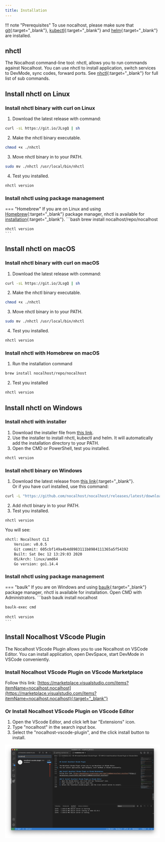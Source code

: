```yaml
---
title: Installation
---
```


!!! note "Prerequisites"
	To use nocalhost, please make sure that  [git](https://git-scm.com/downloads){:target="_blank"}, [kubectl](https://kubernetes.io/docs/home/){:target="_blank"} and [helm](https://helm.sh/){:target="_blank"} are installed.

## nhctl

The Nocalhost command-line tool: nhctl, allows you to run commands against Nocalhost.
You can use nhctl to install application, switch services to DevMode, sync codes, forward ports. See [nhctl](/References/cli-commands){:target="_blank"} for full list of sub commands.


## Install nhctl on Linux

### Install nhctl binary with curl on Linux

1. Download the latest release with command:
```bash
curl -sL https://git.io/JLsgQ | sh
```
2. Make the nhctl binary executable.
```bash
chmod +x ./nhctl
```
3. Move nhctl binary in to your PATH.
```bash
sudo mv ./nhctl /usr/local/bin/nhctl
```
4. Test you installed.
```bash
nhctl version
```

### Install nhctl using package management

<!-- === "Snap"
	If you are on Ubuntu or another Linux distribution that support [snap](https://snapcraft.io/docs/installing-snapd) package manager, nhctl is available as a [snap](https://snapcraft.io/) application.
	```bash
	snap install nhctl --classic

	nhctl version
	``` -->
=== "Homebrew"
	If you are on Linux and using [Homebrew](https://docs.brew.sh/Homebrew-on-Linux){:target="_blank"} package manager, nhctl is available for [installation](https://docs.brew.sh/Homebrew-on-Linux#install){:target="_blank"}.
	```bash
	brew install nocalhost/repo/nocalhost

	nhctl version
	```

## Install nhctl on macOS
### Install nhctl binary with curl on macOS

1. Download the latest release with command:
```bash
curl -sL https://git.io/JLsgQ | sh
```
2. Make the nhctl binary executable.
```bash
chmod +x ./nhctl
```
3. Move nhctl binary in to your PATH.
```bash
sudo mv ./nhctl /usr/local/bin/nhctl
```
4. Test you installed.
```bash
nhctl version
```

### Install nhctl with Homebrew on macOS
1. Run the installation command
```bash
brew install nocalhost/repo/nocalhost
```
2. Test you installed
```bash
nhctl version
```

## Install nhctl on Windows

### Install nhctl with installer
1. Download the installer file from [this link](https://github.com/nocalhost/nocalhost/releases/latest/download/NocalhostInstaller.exe).
2. Use the installer to install nhctl, kubectl and helm. It will automatically add the installation directory to your PATH.
3. Open the CMD or PowerShell, test you installed.
```bash
nhctl version
```

### Install nhctl binary on Windows

1. Download the latest release from [this link](https://github.com/nocalhost/nocalhost/releases/latest){:target="_blank"}. <br />
Or if you have curl installed, use this command:
```bash
curl -L "https://github.com/nocalhost/nocalhost/releases/latest/download/nhctl-windows-amd64.exe" -o nhctl.exe
```
2. Add nhctl binary in to your PATH.
3. Test you installed.
```bash
nhctl version
```

You will see:

```
nhctl: Nocalhost CLI
    Version: v0.0.5
    Git commit: 605cbf149a4b4d8983111b8984111365a5f54192
    Built: Sat Dec 12 13:29:03 2020
    OS/Arch: linux/amd64
    Go version: go1.14.4
```

### Install nhctl using package management

<!-- === "Snap"
	If you are on Ubuntu or another Linux distribution that support [snap](https://snapcraft.io/docs/installing-snapd) package manager, nhctl is available as a [snap](https://snapcraft.io/) application.
	```bash
	snap install nhctl --classic

	nhctl version
	``` -->
=== "baulk"
	If you are on Windows and using [baulk](https://github.com/baulk/baulk){:target="_blank"} package manager, nhctl is available for installation. Open CMD with Administrators.
	```bash
	baulk install nocalhost

	baulk-exec cmd

	nhctl version
	```

## Install Nocalhost VScode Plugin

The Nocalhost VScode Plugin allows you to use Nocalhost on VSCode Editor.
You can install application, open DevSpace, start DevMode in VSCode conveniently.

### Install Nocalhost VScode Plugin on VScode Marketplace
Follow this link: [https://marketplace.visualstudio.com/items?itemName=nocalhost.nocalhost](https://marketplace.visualstudio.com/items?itemName=nocalhost.nocalhost){:target="_blank"}

### Or Install Nocalhost VScode Plugin on VScode Editor
1. Open the VScode Editor, and click left bar "Extensions" icon.
2. Type "nocalhost" in the search input box.
3. Select the "nocalhost-vscode-plugin", and the click install button to install.

![](../assets/images/extension-market.png)
